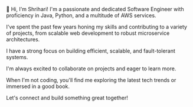 👋 Hi, I'm Shrihari! I'm a passionate and dedicated Software Engineer with proficiency in Java, Python, and a multitude of AWS services.

I've spent the past few years honing my skills and contributing to a variety of projects, from scalable web development to robust microservice architectures. 

I have a strong focus on building efficient, scalable, and fault-tolerant systems. 

I'm always excited to collaborate on projects and eager to learn more.

When I'm not coding, you'll find me exploring the latest tech trends or immersed in a good book. 

Let's connect and build something great together!
